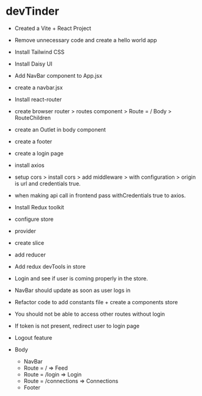 # devTinder 

- Created a Vite + React Project 
- Remove unnecessary code and create a hello world app 
- Install Tailwind CSS 
- Install Daisy UI 
- Add NavBar component to App.jsx
- create a navbar.jsx
- Install react-router
- create browser router > routes component > Route = / Body > RouteChildren 
- create an Outlet in body component
- create a footer

- create a login page 
- install axios
- setup cors > install cors > add middleware > with configuration > origin is url and credentials true.
- when making api call in frontend pass withCredentials true to axios.
- Install Redux toolkit
- configure store 
- provider 
- create slice 
- add reducer 
- Add redux devTools in store 
- Login and see if user is coming properly in the store.
- NavBar should update as soon as user logs in
- Refactor code to add constants file + create a components store
- You should not be able to access other routes without login 
- If token is not present, redirect user to login page 
- Logout feature

- Body
    - NavBar
    - Route = / => Feed 
    - Route = /login => Login
    - Route = /connections => Connections 
    - Footer 